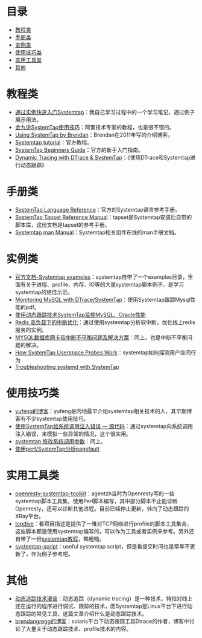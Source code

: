 # 目录

* [教程类](#教程类)
* [手册类](#手册类)
* [实例类](#实例类)
* [使用技巧类](#使用技巧类)
* [实用工具类](#实用工具类)
* [其他](#其他)

# 教程类
* [通过实例快速入门Systemtap](https://www.codedump.info/post/20200128-systemtap-by-example/)：我自己学习过程中的一个学习笔记，通过例子展示用法。
* [金九讲SystemTap使用技巧](https://zhuanlan.zhihu.com/p/28680568)：阿里技术专家的教程，也是很不错的。
* [Using SystemTap by Brendan](http://dtrace.org/blogs/brendan/2011/10/15/using-systemtap/)：Brendan在2011年写的介绍博客。
* [Systemtap tutorial](https://sourceware.org/systemtap/tutorial.pdf)：官方教程。
* [SystemTap Beginners Guide](https://sourceware.org/systemtap/SystemTap_Beginners_Guide/)：官方的新手入门指南。
* [Dynamic Tracing with DTrace & SystemTap](https://myaut.github.io/dtrace-stap-book/index.html)：《使用DTrace和Systemtap进行动态跟踪》

# 手册类
* [SystemTap Language Reference](https://sourceware.org/systemtap/langref.pdf)：官方的Systemtap语言参考手册。
* [SystemTap Tapset Reference Manual](https://sourceware.org/systemtap/tapsets/)：tapset是Systemtap安装后自带的脚本库，这份文档是tapset的参考手册。
* [Systemtap man Manual](https://sourceware.org/systemtap/man/)：Systemtap相关组件在线的man手册文档。

# 实例类
* [官方文档-Systemtap examples](https://sourceware.org/systemtap/examples/)：systemtap自带了一个examples目录，里面有关于进程、profile、内存、IO等的大量systemtap脚本例子，是学习systemtap的绝佳示范。
* [Monitoring MySQL with DTrace/SystemTap](https://www.slideshare.net/posullivan/monitoring-mysql-with-dtracesystemtap)：使用Systemtap跟踪Mysql性能的pdf。
* [使用动态跟踪技术SystemTap监控MySQL、Oracle性能](http://tech.it168.com/a2018/0808/5005/000005005369.shtml)
* [Redis 高负载下的中断优化](https://tech.meituan.com/2018/03/16/redis-high-concurrency-optimization.html)：通过使用systemtap分析软中断，优化线上redis服务的实例。
* [MYSQL数据库网卡软中断不平衡问题及解决方案](http://blog.yufeng.info/archives/2037)：同上，也是中断不平衡问题的解决。
* [How SystemTap Userspace Probes Work](https://eklitzke.org/how-sytemtap-userspace-probes-work)：systemtap如何探测用户空间行为
* [Troubleshooting systemd with SystemTap](https://blog.janestreet.com/troubleshooting-systemd-with-systemtap/)

# 使用技巧类

* [yufeng的博客](http://blog.yufeng.info/archives/category/tools)：yufeng是内地最早介绍systemtap相关技术的人，其早期博客有不少systemtap使用技巧。
* [使用SystemTap给系统调用注入错误 — 源代码](https://lrita.github.io/2017/06/27/systemtap-inject-syscall-error/)：通过systemtap向系统调用注入错误，来模拟一些异常的情况，这个很实用。
* [systemtap 修改系统调用参数](https://tcler.github.io/2017/09/11/systemtap-modify-syscall-parameters/)：同上。
* [使用perf/SystemTap分析pagefault](https://lrita.github.io/2019/09/27/systemtap-profiling-pagefault/)

# 实用工具类

* [openresty-systemtap-toolkit](https://github.com/openresty/openresty-systemtap-toolkit)：agentzh当时为Openresty写的一些systemtap脚本工具集，使用Perl脚本编写，其中部分脚本不止能诊断Openresty，还可以诊断其他进程。目前已经停止更新，转向了动态跟踪的XRay平台。
* [tcpdive](https://github.com/fastos/tcpdive)：看项目描述是提供了一堆对TCP网络进行profile的脚本工具集合，这些脚本都是使用systemtap编写的，可以作为工具或者实例来参考。另外还自带了一份[systemtap教程](https://www.kancloud.cn/digest/tcpdive/120062)，略粗糙。
* [systemtap-script](https://github.com/soarpenguin/systemtap-script)：useful systemtap script，但是看提交时间也是常年不更新了，作为例子参考吧。

# 其他
* [动态追踪技术漫谈](https://openresty.org/posts/dynamic-tracing/)：动态追踪（dynamic tracing）是一种技术，特指对线上还在运行的程序进行调试、跟踪的技术，而Systemtap是Linux平台下进行动态跟踪的常见工具，这篇文章介绍什么是动态跟踪技术。
* [brendangregg的博客](http://www.brendangregg.com/)：solaris平台下动态跟踪工具Dtrace的作者，博客中讨论了大量关于动态跟踪技术、profile技术的内容。